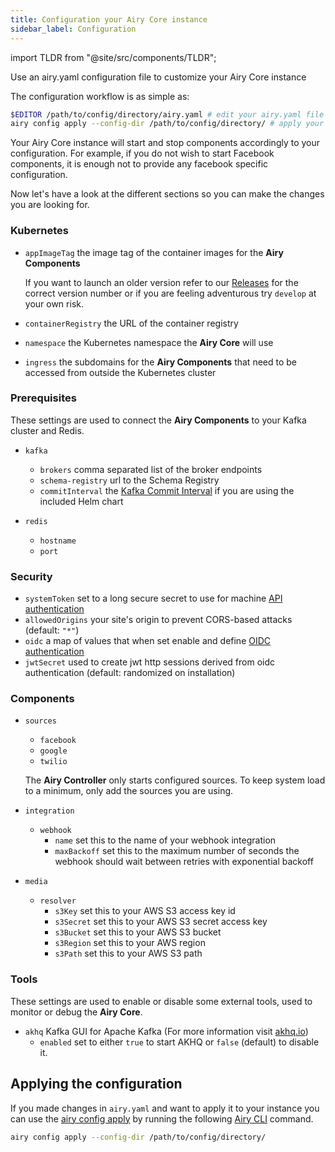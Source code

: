 ```yaml
---
title: Configuration your Airy Core instance
sidebar_label: Configuration
---
```


import TLDR from "@site/src/components/TLDR";

<TLDR>

Use an airy.yaml configuration file to customize your Airy Core instance

</TLDR>

The configuration workflow is as simple as:

```sh
$EDITOR /path/to/config/directory/airy.yaml # edit your airy.yaml file
airy config apply --config-dir /path/to/config/directory/ # apply your config
```

Your Airy Core instance will start and stop components accordingly to your
configuration. For example, if you do not wish to start Facebook components, it
is enough not to provide any facebook specific configuration.

Now let's have a look at the different sections so you can make the changes you
are looking for.

### Kubernetes

- `appImageTag` the image tag of the container images for the **Airy Components**

  If you want to launch an older version refer to our
  [Releases](https://github.com/airyhq/airy/releases) for the correct version
  number or if you are feeling adventurous try `develop` at your own risk.

- `containerRegistry` the URL of the container registry

- `namespace` the Kubernetes namespace the **Airy Core** will use

- `ingress` the subdomains for the **Airy Components** that need to be accessed from outside the Kubernetes cluster

### Prerequisites

These settings are used to connect the **Airy Components** to your Kafka
cluster and Redis.

- `kafka`

  - `brokers` comma separated list of the broker endpoints
  - `schema-registry` url to the Schema Registry
  - `commitInterval` the [Kafka Commit Interval](https://kafka.apache.org/documentation/#consumerconfigs_auto.commit.interval.ms) if you are using the included Helm chart

- `redis`

  - `hostname`
  - `port`

### Security

- `systemToken` set to a long secure secret to use for machine [API authentication](api/authentication.md)
- `allowedOrigins` your site's origin to prevent CORS-based attacks (default: `"*"`)
- `oidc` a map of values that when set enable and define [OIDC authentication](api/authentication.md#configuring-oidc)
- `jwtSecret` used to create jwt http sessions derived from oidc authentication (default: randomized on installation)

### Components

- `sources`

  - `facebook`
  - `google`
  - `twilio`

  The **Airy Controller** only starts configured sources. To keep system load to
  a minimum, only add the sources you are using.

- `integration`
  - `webhook`
    - `name` set this to the name of your webhook integration
    - `maxBackoff` set this to the maximum number of seconds the webhook should
      wait between retries with exponential backoff
- `media`
  - `resolver`
    - `s3Key` set this to your AWS S3 access key id
    - `s3Secret` set this to your AWS S3 secret access key
    - `s3Bucket` set this to your AWS S3 bucket
    - `s3Region` set this to your AWS region
    - `s3Path` set this to your AWS S3 path

### Tools

These settings are used to enable or disable some external tools, used to
monitor or debug the **Airy Core**.

- `akhq` Kafka GUI for Apache Kafka (For more information visit [akhq.io](https://akhq.io/))
  - `enabled` set to either `true` to start AKHQ or `false` (default) to disable it.

## Applying the configuration

If you made changes in `airy.yaml` and want to apply it to your instance you can
use the [airy config apply](/cli/usage.md#config-apply) by running the
following [Airy CLI](/cli/introduction.md) command.

```bash
airy config apply --config-dir /path/to/config/directory/
```
